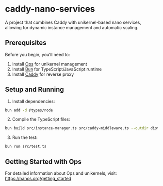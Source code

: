# caddy-nano-services

A project that combines Caddy with unikernel-based nano services, allowing for dynamic instance management and automatic scaling.

## Prerequisites

Before you begin, you'll need to:

1. Install [Ops](https://nanos.org/getting_started) for unikernel management
2. Install [Bun](https://bun.sh) for TypeScript/JavaScript runtime
3. Install [Caddy](https://caddyserver.com/docs/install) for reverse proxy

## Setup and Running

1. Install dependencies:
```bash
bun add -d @types/node
```

2. Compile the TypeScript files:
```bash
bun build src/instance-manager.ts src/caddy-middleware.ts --outdir dist --target node
```

3. Run the test:
```bash
bun run src/test.ts
```

## Getting Started with Ops

For detailed information about Ops and unikernels, visit:
https://nanos.org/getting_started
